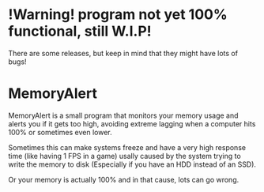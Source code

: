 # !Warning! program not yet 100% functional, still W.I.P!
There are some releases, but keep in mind that they might have
lots of bugs!

# MemoryAlert
MemoryAlert is a small program that monitors your memory usage and alerts you if it gets too high, avoiding extreme lagging when a computer hits 100% or sometimes even lower.

Sometimes this can make systems freeze and have a very high response time (like having 1 FPS in a game)
usally caused by the system trying to write the memory to disk (Especially if you have an HDD instead of an SSD).

Or your memory is actually 100% and in that cause, lots can go wrong.
